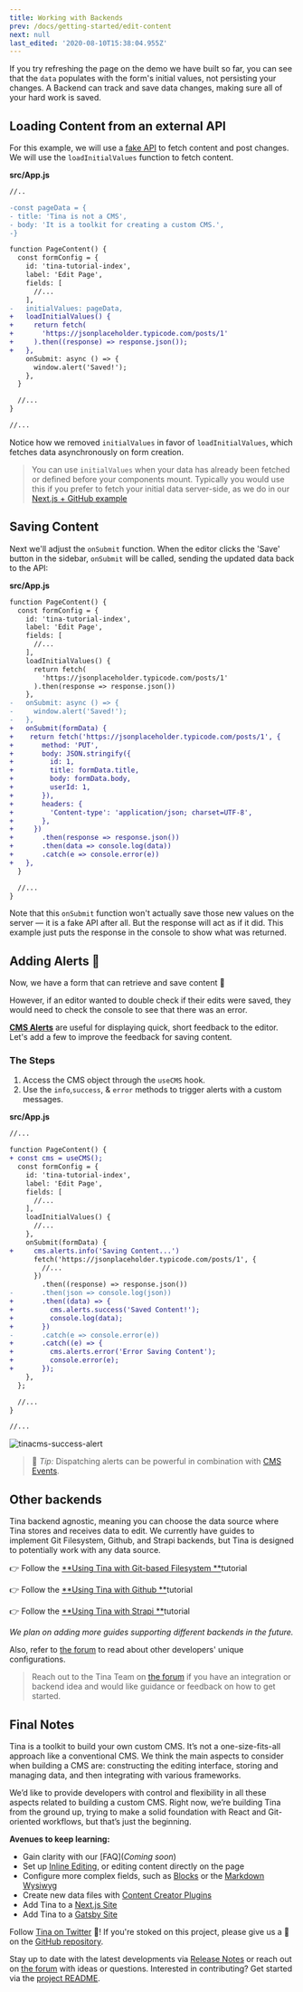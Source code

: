 ```yaml
---
title: Working with Backends
prev: /docs/getting-started/edit-content
next: null
last_edited: '2020-08-10T15:38:04.955Z'
---
```

If you try refreshing the page on the demo we have built so far, you can see that the `data` populates with the form's initial values, not persisting your changes. A Backend can track and save data changes, making sure all of your hard work is saved.

## Loading Content from an external API

For this example, we will use a [fake API](https://jsonplaceholder.typicode.com/) to fetch content and post changes. We will use the `loadInitialValues` function to fetch content.

**src/App.js**

```diff
//..

-const pageData = {
- title: 'Tina is not a CMS',
- body: 'It is a toolkit for creating a custom CMS.',
-}

function PageContent() {
  const formConfig = {
    id: 'tina-tutorial-index',
    label: 'Edit Page',
    fields: [
      //...
    ],
-   initialValues: pageData,
+   loadInitialValues() {
+     return fetch(
+       'https://jsonplaceholder.typicode.com/posts/1'
+     ).then((response) => response.json());
+   },
    onSubmit: async () => {
      window.alert('Saved!');
    },
  }

  //...
}

//...
```

Notice how we removed `initialValues` in favor of `loadInitialValues`, which fetches data asynchronously on form creation.

> You can use `initialValues` when your data has already been fetched or defined before your components mount. Typically you would use this if you prefer to fetch your initial data server-side, as we do in our [Next.js + GitHub example](https://tinacms.org/guides/nextjs/github/initial-setup)

## Saving Content

Next we'll adjust the `onSubmit` function. When the editor clicks the 'Save' button in the sidebar, `onSubmit` will be called, sending the updated data back to the API:

**src/App.js**

```diff
function PageContent() {
  const formConfig = {
    id: 'tina-tutorial-index',
    label: 'Edit Page',
    fields: [
      //...
    ],
    loadInitialValues() {
      return fetch(
        'https://jsonplaceholder.typicode.com/posts/1'
      ).then(response => response.json())
    },
-   onSubmit: async () => {
-     window.alert('Saved!');
-   },
+   onSubmit(formData) {
+    return fetch('https://jsonplaceholder.typicode.com/posts/1', {
+       method: 'PUT',
+       body: JSON.stringify({
+         id: 1,
+         title: formData.title,
+         body: formData.body,
+         userId: 1,
+       }),
+       headers: {
+         'Content-type': 'application/json; charset=UTF-8',
+       },
+     })
+       .then(response => response.json())
+       .then(data => console.log(data))
+       .catch(e => console.error(e))
+   },
  }

  //...
}
```

Note that this `onSubmit` function won't actually save those new values on the server — it is a fake API after all. But the response will act as if it did. This example just puts the response in the console to show what was returned.

## Adding Alerts 🚨

Now, we have a form that can retrieve and save content 🎉

However, if an editor wanted to double check if their edits were saved, they would need to check the console to see that there was an error.

[**CMS Alerts**](/docs/ui/alerts) are useful for displaying quick, short feedback to the editor. Let's add a few to improve the feedback for saving content.

### The Steps

1. Access the CMS object through the `useCMS` hook.
2. Use the `info`,`success`, & `error` methods to trigger alerts with a custom messages.

**src/App.js**

```diff
//...

function PageContent() {
+ const cms = useCMS();
  const formConfig = {
    id: 'tina-tutorial-index',
    label: 'Edit Page',
    fields: [
      //...
    ],
    loadInitialValues() {
      //...
    },
    onSubmit(formData) {
+     cms.alerts.info('Saving Content...')
      fetch('https://jsonplaceholder.typicode.com/posts/1', {
        //...
      })
        .then((response) => response.json())
-       .then(json => console.log(json))
+       .then((data) => {
+         cms.alerts.success('Saved Content!');
+         console.log(data);
+       })
-       .catch(e => console.error(e))
+       .catch((e) => {
+         cms.alerts.error('Error Saving Content');
+         console.error(e);
+       });
    },
  };

  //...
}

//...
```

![tinacms-success-alert](/img/getting-started/alert.png)

> 🦙 _Tip:_ Dispatching alerts can be powerful in combination with [CMS Events](/docs/events).

## Other backends

Tina backend agnostic, meaning you can choose the data source where Tina stores and receives data to edit. We currently have guides to implement Git Filesystem, Github, and Strapi backends, but Tina is designed to potentially work with any data source.

👉 Follow the [**Using Tina with Git-based Filesystem **](https://tinacms.org/guides/nextjs/git/getting-started)tutorial 

👉 Follow the [**Using Tina with Github **](https://tinacms.org/guides/nextjs/github/initial-setup)tutorial 

👉 Follow the [**Using Tina with Strapi **](https://tinacms.org/guides/nextjs/tina-with-strapi/overview)tutorial 

_We plan on adding more guides supporting different backends in the future._

Also, refer to [the forum](https://community.tinacms.org/) to read about other developers' unique configurations.

> Reach out to the Tina Team on [the forum](https://community.tinacms.org/) if you have an integration or backend idea and would like guidance or feedback on how to get started.

## Final Notes

Tina is a toolkit to build your own custom CMS. It’s not a one-size-fits-all approach like a conventional CMS. We think the main aspects to consider when building a CMS are: constructing the editing interface, storing and managing data, and then integrating with various frameworks.

We’d like to provide developers with control and flexibility in all these aspects related to building a custom CMS. Right now, we’re building Tina from the ground up, trying to make a solid foundation with React and Git-oriented workflows, but that’s just the beginning.

**Avenues to keep learning:**

* Gain clarity with our [FAQ](_Coming soon_)
* Set up [Inline Editing](/guides/general/inline-blocks/overview), or editing content directly on the page
* Configure more complex fields, such as [Blocks](/docs/plugins/fields/blocks) or the [Markdown Wysiwyg](docs/plugins/fields/markdown)
* Create new data files with [Content Creator Plugins](/docs/plugins/content-creators)
* Add Tina to a [Next.js Site](/guides/nextjs/adding-tina/overview)
* Add Tina to a [Gatsby Site](guides/gatsby/adding-tina/project-setup)

Follow [Tina on Twitter](https://twitter.com/tina_cms) 🦙! If you're stoked on this project, please give us a 🌟 on the [GitHub repository](https://github.com/tinacms/tinacms).

Stay up to date with the latest developments via [Release Notes](/docs/releases) or reach out on [the forum](https://community.tinacms.org/) with ideas or questions. Interested in contributing? Get started via the [project README](https://github.com/tinacms/tinacms).

<!--TODO: add more additional reading sections on the pages? for the common questions. Would be great to link to a FAQ LINK -->